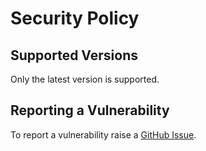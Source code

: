 # Security Policy

## Supported Versions

Only the latest version is supported.

## Reporting a Vulnerability

To report a vulnerability raise a [GitHub Issue](https://github.com/Future-Secure-AI/microsoft-graph/issues).
